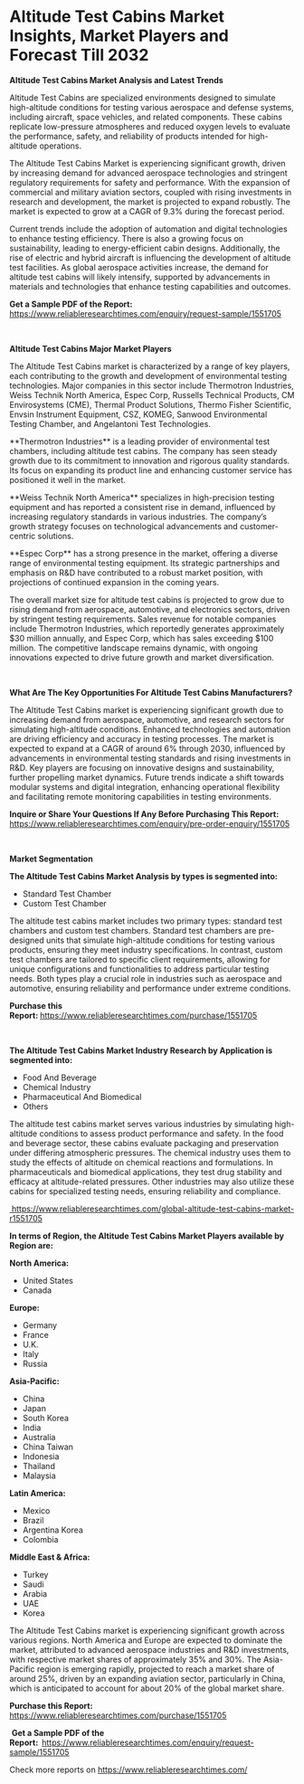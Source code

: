 <p><h1>Altitude Test Cabins Market Insights, Market Players and Forecast Till 2032</h1></p><p><strong>Altitude Test Cabins Market Analysis and Latest Trends</strong></p>
<p><p>Altitude Test Cabins are specialized environments designed to simulate high-altitude conditions for testing various aerospace and defense systems, including aircraft, space vehicles, and related components. These cabins replicate low-pressure atmospheres and reduced oxygen levels to evaluate the performance, safety, and reliability of products intended for high-altitude operations.</p><p>The Altitude Test Cabins Market is experiencing significant growth, driven by increasing demand for advanced aerospace technologies and stringent regulatory requirements for safety and performance. With the expansion of commercial and military aviation sectors, coupled with rising investments in research and development, the market is projected to expand robustly. The market is expected to grow at a CAGR of 9.3% during the forecast period.</p><p>Current trends include the adoption of automation and digital technologies to enhance testing efficiency. There is also a growing focus on sustainability, leading to energy-efficient cabin designs. Additionally, the rise of electric and hybrid aircraft is influencing the development of altitude test facilities. As global aerospace activities increase, the demand for altitude test cabins will likely intensify, supported by advancements in materials and technologies that enhance testing capabilities and outcomes.</p></p>
<p><strong>Get a Sample PDF of the Report:&nbsp;</strong> <a href="https://www.reliableresearchtimes.com/enquiry/request-sample/1551705?utm_campaign=3028&utm_medium=2&utm_source=Github&utm_content=ia&utm_term=11042025&utm_id=altitude-test-cabins">https://www.reliableresearchtimes.com/enquiry/request-sample/1551705</a></p>
<p>&nbsp;</p>
<p><strong>Altitude Test Cabins Major Market Players</strong></p>
<p><p>The Altitude Test Cabins market is characterized by a range of key players, each contributing to the growth and development of environmental testing technologies. Major companies in this sector include Thermotron Industries, Weiss Technik North America, Espec Corp, Russells Technical Products, CM Envirosystems (CME), Thermal Product Solutions, Thermo Fisher Scientific, Envsin Instrument Equipment, CSZ, KOMEG, Sanwood Environmental Testing Chamber, and Angelantoni Test Technologies.</p><p>**Thermotron Industries** is a leading provider of environmental test chambers, including altitude test cabins. The company has seen steady growth due to its commitment to innovation and rigorous quality standards. Its focus on expanding its product line and enhancing customer service has positioned it well in the market.</p><p>**Weiss Technik North America** specializes in high-precision testing equipment and has reported a consistent rise in demand, influenced by increasing regulatory standards in various industries. The company’s growth strategy focuses on technological advancements and customer-centric solutions.</p><p>**Espec Corp** has a strong presence in the market, offering a diverse range of environmental testing equipment. Its strategic partnerships and emphasis on R&D have contributed to a robust market position, with projections of continued expansion in the coming years.</p><p>The overall market size for altitude test cabins is projected to grow due to rising demand from aerospace, automotive, and electronics sectors, driven by stringent testing requirements. Sales revenue for notable companies include Thermotron Industries, which reportedly generates approximately $30 million annually, and Espec Corp, which has sales exceeding $100 million. The competitive landscape remains dynamic, with ongoing innovations expected to drive future growth and market diversification.</p></p>
<p>&nbsp;</p>
<p><strong>What Are The Key Opportunities For Altitude Test Cabins Manufacturers?</strong></p>
<p><p>The Altitude Test Cabins market is experiencing significant growth due to increasing demand from aerospace, automotive, and research sectors for simulating high-altitude conditions. Enhanced technologies and automation are driving efficiency and accuracy in testing processes. The market is expected to expand at a CAGR of around 6% through 2030, influenced by advancements in environmental testing standards and rising investments in R&D. Key players are focusing on innovative designs and sustainability, further propelling market dynamics. Future trends indicate a shift towards modular systems and digital integration, enhancing operational flexibility and facilitating remote monitoring capabilities in testing environments.</p></p>
<p><strong>Inquire or Share Your Questions If Any Before Purchasing This Report:</strong> <a href="https://www.reliableresearchtimes.com/enquiry/pre-order-enquiry/1551705?utm_campaign=3028&utm_medium=2&utm_source=Github&utm_content=ia&utm_term=11042025&utm_id=altitude-test-cabins">https://www.reliableresearchtimes.com/enquiry/pre-order-enquiry/1551705</a></p>
<p>&nbsp;</p>
<p><strong>Market Segmentation</strong></p>
<p><strong>The Altitude Test Cabins Market Analysis by types is segmented into:</strong></p>
<p><ul><li>Standard Test Chamber</li><li>Custom Test Chamber</li></ul></p>
<p><p>The altitude test cabins market includes two primary types: standard test chambers and custom test chambers. Standard test chambers are pre-designed units that simulate high-altitude conditions for testing various products, ensuring they meet industry specifications. In contrast, custom test chambers are tailored to specific client requirements, allowing for unique configurations and functionalities to address particular testing needs. Both types play a crucial role in industries such as aerospace and automotive, ensuring reliability and performance under extreme conditions.</p></p>
<p><strong>Purchase this Report:&nbsp;</strong><a href="https://www.reliableresearchtimes.com/purchase/1551705?utm_campaign=3028&utm_medium=2&utm_source=Github&utm_content=ia&utm_term=11042025&utm_id=altitude-test-cabins">https://www.reliableresearchtimes.com/purchase/1551705</a></p>
<p>&nbsp;</p>
<p><strong>The Altitude Test Cabins Market Industry Research by Application is segmented into:</strong></p>
<p><ul><li>Food And Beverage</li><li>Chemical Industry</li><li>Pharmaceutical And Biomedical</li><li>Others</li></ul></p>
<p><p>The altitude test cabins market serves various industries by simulating high-altitude conditions to assess product performance and safety. In the food and beverage sector, these cabins evaluate packaging and preservation under differing atmospheric pressures. The chemical industry uses them to study the effects of altitude on chemical reactions and formulations. In pharmaceuticals and biomedical applications, they test drug stability and efficacy at altitude-related pressures. Other industries may also utilize these cabins for specialized testing needs, ensuring reliability and compliance.</p></p>
<p><a href="https://www.reliableresearchtimes.com/global-altitude-test-cabins-market-r1551705?utm_campaign=3028&utm_medium=2&utm_source=Github&utm_content=ia&utm_term=11042025&utm_id=altitude-test-cabins">&nbsp;https://www.reliableresearchtimes.com/global-altitude-test-cabins-market-r1551705</a></p>
<p><strong>In terms of Region, the Altitude Test Cabins Market Players available by Region are:</strong></p>
<p>
    <p> <strong> North America: </strong>
        <ul>
            <li>United States</li>
            <li>Canada</li>
        </ul>
        </p> 
    <p> <strong> Europe: </strong>
        <ul>
            <li>Germany</li>
            <li>France</li>
            <li>U.K.</li>
            <li>Italy</li>
            <li>Russia</li>
        </ul>
        </p> 
    <p> <strong> Asia-Pacific: </strong>
        <ul>
            <li>China</li>
            <li>Japan</li>
            <li>South Korea</li>
            <li>India</li>
            <li>Australia</li>
            <li>China Taiwan</li>
            <li>Indonesia</li>
            <li>Thailand</li>
            <li>Malaysia</li>
        </ul>
        </p> 
    <p> <strong> Latin America: </strong>
        <ul>
            <li>Mexico</li>
            <li>Brazil</li>
            <li>Argentina Korea</li>
            <li>Colombia</li>
        </ul>
        </p> 
    <p> <strong> Middle East & Africa: </strong>
        <ul>
            <li>Turkey</li>
            <li>Saudi</li>
            <li>Arabia</li>
            <li>UAE</li>
            <li>Korea</li>
        </ul>
    </p>
    </p>
<p><p>The Altitude Test Cabins market is experiencing significant growth across various regions. North America and Europe are expected to dominate the market, attributed to advanced aerospace industries and R&D investments, with respective market shares of approximately 35% and 30%. The Asia-Pacific region is emerging rapidly, projected to reach a market share of around 25%, driven by an expanding aviation sector, particularly in China, which is anticipated to account for about 20% of the global market share.</p></p>
<p><strong>Purchase this Report: </strong><a href="https://www.reliableresearchtimes.com/purchase/1551705?utm_campaign=3028&utm_medium=2&utm_source=Github&utm_content=ia&utm_term=11042025&utm_id=altitude-test-cabins">https://www.reliableresearchtimes.com/purchase/1551705</a></p>
<p>&nbsp;<strong>Get a Sample PDF of the Report:&nbsp;&nbsp;</strong><a href="https://www.reliableresearchtimes.com/enquiry/request-sample/1551705?utm_campaign=3028&utm_medium=2&utm_source=Github&utm_content=ia&utm_term=11042025&utm_id=altitude-test-cabins">https://www.reliableresearchtimes.com/enquiry/request-sample/1551705</a></p>
<p><strong></strong></p>
<p>Check more reports on <a href="https://www.reliableresearchtimes.com/?utm_campaign=3028&utm_medium=2&utm_source=Github&utm_content=ia&utm_term=11042025&utm_id=altitude-test-cabins">https://www.reliableresearchtimes.com/</a></p>